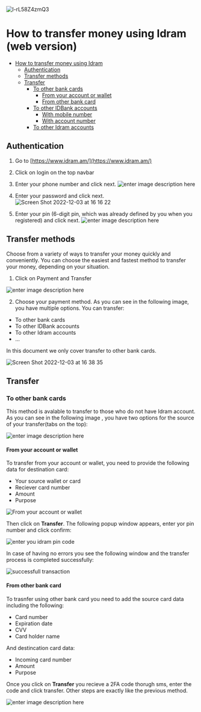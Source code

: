 ![l-rL58Z4zmQ3](https://user-images.githubusercontent.com/10261553/205502105-776cbe07-29bd-4a09-90ed-50da51159132.jpeg)

# How to transfer money using Idram (web version)

- [How to transfer money using Idram](#how-to-transfer-money-using-idram)
	- [Authentication](#authentication)
	- [Transfer methods](#transfer-method)
	- [Transfer](#transfer)
		- [To other bank cards](#to-other-bank-cards)
			- [From your account or wallet](#from-your-account-or-wallet)
			- [From other bank card](#from-other-bank-card)
		- [To other IDBank accounts](#to-other-idbank-accounts)
			- [With mobile number](#with-mobile-number)
			- [With account number](#with-account-number)
		- [To other Idram accounts](#to-other-idram-accounts)


## Authentication

 1. Go to [https://www.idram.am/](https://www.idram.am/) 
 2. Click on login on the top navbar 
 3. Enter your phone number and click next. 
![enter image description here](https://user-images.githubusercontent.com/10261553/205440478-89862883-f6c4-4d7b-8bd7-290910960ffc.png)
 4. Enter your password and click next. 
![Screen Shot 2022-12-03 at 16 16 22](https://user-images.githubusercontent.com/10261553/205440614-db953e66-0804-410e-a777-b39b22807d70.png)

 5. Enter your pin (6-digit pin, which was already defined by you when you registered) and click next.
![enter image description here](https://user-images.githubusercontent.com/10261553/205440935-8b7c771c-7f11-4bc3-b422-236d6724e62b.png)

## Transfer methods
Choose from a variety of ways to transfer your money quickly and conveniently. You can choose the easiest and fastest method to transfer your money, depending on your situation.

 1. Click on Payment and Transfer

![enter image description here](https://user-images.githubusercontent.com/10261553/205441377-69e813f2-b231-40a7-9711-7fe544b208d9.png)

 2. Choose your payment method.
	As you can see in the following image, you have multiple options. You can transfer:
 - To other bank cards 
 - To other IDBank accounts 
 - To other Idram accounts
 - ...

In this document we only cover transfer to other bank cards.

![Screen Shot 2022-12-03 at 16 38 35](https://user-images.githubusercontent.com/10261553/205441405-65402a4e-b6a0-468f-8862-c1dbac90291f.png)

## Transfer

### To other bank cards

This method is avalable to transfer to those who do not have Idram account.
As you can see in the following image , you have two options for the source of your transfer(tabs on the top):

![enter image description here](https://user-images.githubusercontent.com/10261553/205454945-2633168d-1ef1-4189-81f7-470a3729290a.png)

#### From your account or wallet

To transfer from your account or wallet, you need to provide the following data for destination card:	 
- Your source wallet or card
- Reciever card number
- Amount
- Purpose

![From your account or wallet](https://user-images.githubusercontent.com/10261553/205455965-29f3ff66-0985-496f-a6e9-2514ccd689e1.png)

Then click on **Transfer**. The following popup window appears, enter yor pin number and click confirm:

![enter you idram pin code](https://user-images.githubusercontent.com/10261553/205456092-9bd25cb5-9b3c-4e9d-8ddf-194895128a4f.png)

In case of having no errors you see the following window and the transfer process is completed successfully:

![successfull transaction](https://user-images.githubusercontent.com/10261553/205456165-dba9aeb0-9476-4a1d-9677-b1a6aa0d747f.png)

#### From other bank card

To trasnfer using other bank card you need to add the source card data including the following:
- Card number
- Expiration date
- CVV
- Card holder name 

And destincation card data:
- Incoming card number
- Amount
- Purpose

Once you click on **Transfer** you recieve a 2FA code thorugh sms, enter the code and click transfer. Other steps are exactly like the previous method. 

![enter image description here](https://user-images.githubusercontent.com/10261553/205455022-052c408c-5d6c-4465-a41d-d3f66a587475.png)



